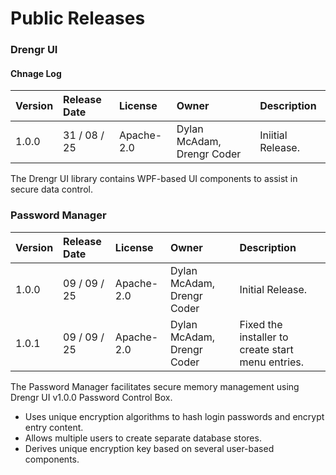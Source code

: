 # Public Releases
### Drengr UI
#### Chnage Log
| Version | Release Date | License | Owner | Description |
|:--------|:-------------|:--------|:------|:------------|
| 1.0.0 | 31 / 08 / 25 | Apache-2.0 | Dylan McAdam, Drengr Coder | Iniitial Release. |

The Drengr UI library contains WPF-based UI components to assist in secure data control.

### Password Manager
| Version | Release Date | License | Owner | Description |
|:--------|:-------------|:--------|:------|:------------|
| 1.0.0 | 09 / 09 / 25 | Apache-2.0 | Dylan McAdam, Drengr Coder | Initial Release. |
| 1.0.1 | 09 / 09 / 25 | Apache-2.0 | Dylan McAdam, Drengr Coder | Fixed the installer to create start menu entries. |

The Password Manager facilitates secure memory management using Drengr UI v1.0.0 Password Control Box.
- Uses unique encryption algorithms to hash login passwords and encrypt entry content.
- Allows multiple users to create separate database stores.
- Derives unique encryption key based on several user-based components.
